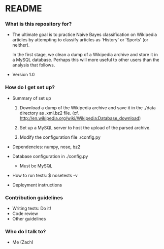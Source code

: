 # README #

### What is this repository for? ###

* The ultimate goal is to practice Naive Bayes classification on Wikipedia 
  articles by attempting to classify articles as 'History' or 'Sports' (or
  neither).  
  
  In the first stage, we clean a dump of a Wikipedia archive and store it in 
  a MySQL database.  Perhaps this will more useful to other users than the
  analysis that follows. 

* Version 1.0

### How do I get set up? ###

* Summary of set up

    1) Download a dump of the Wikipedia archive and save it in the
       ./data directory as .xml.bz2 file.
       (cf. http://en.wikipedia.org/wiki/Wikipedia:Database_download)
 
    2) Set up a MySQL server to host the upload of the parsed archive.

    3) Modify the configuration file ./config.py
    

* Dependencies: numpy, nose, bz2

* Database configuration in ./config.py
    * Must be MySQL

* How to run tests:  $ nosetests -v

* Deployment instructions

### Contribution guidelines ###

* Writing tests: Do it!
* Code review
* Other guidelines

### Who do I talk to? ###

* Me (Zach)